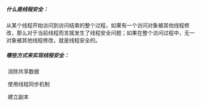 ##### 什么是线程安全：

​	从某个线程开始访问到访问结束的整个过程，如果有一个访问对象被其他线程修改，那么对于当前线程而言就发生了线程安全问题；如果在整个访问过程中，无一对象被其他线程修改，就是线程安全的。

##### 哪些方式来实现线程安全：

​	消除共享数据

​	使用线程同步机制

​	建立副本